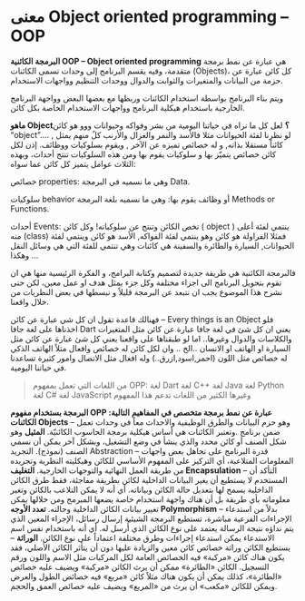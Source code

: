# معنى Object oriented programming – OOP


**البرمجة الكائنية OOP – Object oriented programming**
هي عبارة عن نمط برمجة متقدمة، وفيه يقسم البرنامج إلى وحدات تسمى الكائنات (Objects)، كل كائن عبارة عن حزمة من البيانات والمتغيرات والثوابت والدوال ووحدات التنظيم وواجهات الاستخدام.

ويتم بناء البرنامج بواسطة استخدام الكائنات وربطها مع بعضها البعض وواجهة البرنامج الخارجية باستخدام هيكلية البرنامج وواجهات الاستخدام الخاصة بكل كائن.

**ماهو Object؟**
لعل كل ما نراه في حياتنا اليومية من بشر وفواكه وحيوانات ووو هو كائن “object”…. , لو نظرنا لفئة الحيوانات مثلا فالأسد والنمر والغزال والأرنب كلٌ منهم يمثل كائناً مستقلا بذاته, و له خصائص تميزه عن الآخر , ويقوم بسلوكيات ووظائف.
إذن لكل كائن خصائص يتميّز بها و سلوكيات يقوم بها ومن هذه السلوكيات تنتج أحداث، وبهذه الثلاث عوامل يتميز كل كائن عما سواه: 

خصائص properties: 
وهي ما نسميه في البرمجة Data. 

سلوكيات behavior أو وظائف يقوم بها: 
وهي ما نسميه بلغة البرمجة Methods or Functions.

أحداث Events: 
تخص الكائن وتنتج عن سلوكياته! وكل كائن ( object ) ينتمي لفئة أعلى منه (class) فمثلا الفراولة هو كائن وهو ينتمي لفئة الفواكه, الأسد هو كائن وينتمي لفئة الحيوانات, السيارة والطائرة والسفينة هي كائنات وهي تنتمي للفئة التي هي وسائل النقل وهكذا …

فالبرمجة الكائنية هي طريقة جديدة لتصميم وكتابة البرامج، و الفكرة الرئيسية منها هي ان تقوم بتحويل البرنامج الى اجزاء مختلفة وكل جزء يمثل هدف او عمل معين، لكن حتى نشرح هذا الموضوع يجب ان نتبعد عن البرمجة قليلاً و نبسطها في بعض النظريات من خلال واقعنا.

فهنالك قاعدة تقول ان كل شي عبارة عن كائن – Every things is an Object
فلو اخذناها على لغة جافا Dart يعني ان كل شئ في لغة جافا عبارة عن كائن مثل المتغيرات والكلاسات والدوال وغيرها..
اما لو طبقناها على واقعنا يعني كل شئ عبارة عن كائن مثل السيارة او الهاتف او الانسان ..الخ .. وان لكل كائن له خصائص وافعال مثلاً الهاتف الذكي له خصائص مثل اللون (احمر,اسود,ازرق..) وله افعال مثل الاتصال وامور كثيرة تساعدنا في حياتنا اليومية.

> من اللغات التي تعمل بمفهوم  OPP:
> لغة Dart
> لغة C++ 
> لغة  Java
> لغة Python
> لغة C#
> لغة  JavaScript
> وغيرها الكثير من اللغات تدعم هذا المفهوم 
> 

**البرمجة بستخدام مفهوم OPP عبارة عن نمط برمجة متخصص في المفاهيم التالية:**
**الكائنات Objects** – وهو حزم البيانات والطرق الوظيفية والاحداث معاً في وحدات تعمل ضمن برنامج .وتعتبر الكائنات هي أساس هيكلية برمجة الحاسوب الكائنيّة.
**المثيل** وهو شكل الصنف أو كائن محدد والذي ينشأ في وضع التشغيل، وبشكل آخر يمكن أن نسمي الصنف (نموذج).
التجريد Abstraction – قدرة البرنامج على تجاهل بعض واجهات المعلومات المتلاعبة، أي التركيز على المفهوم الأساسي للكائن وهيكليته النظرية وتجريده من طريقة العمل النهائية والتوجهات الخارجية.
**التغليف Encapsulation** – التأكد أن المستخدم لا يستطيع أن يغير البيانات الداخلية لكائن بطريقة مفاجئة، فقط طرق الكائن الداخلية يسمح لها بتعديل حالة الكائن وبياناته.
أي أنه لا يمكن التلاعب بالكائن وتغير معلوماته بأي طريقة بل أن هناك واجهة استخدام خاصة يضعها المبرمج ومن خلالها يمكن تغيير بيانات الكائن الداخلية وحالته.
**تعدد الأوجه Polymorphism** – بدلاً من استدعاء الإجراءات الفرعية مباشرة، تستطيع البرمجة الشيئية إرسال رسائل، الإجراء المعين الذي يتم نداؤه نتيجة الرسالة يعتمد على نوع الكائن الذي أُرسل له.
أي أنه باستخدام نفس اسم الاستدعاء يمكن استدعاء إجراءات وطرق مختلفة اعتماداً على نوع الكائن.
**الوراثة** – يستطيع الكائن وراثة خصائص كائن معين والزيادة عليها دون أن يتأثر الكائن الأصلي، فقد يكون هناك كائن «مركبة» فيه الخصائص العامة لكل المركبات مثل الاسم واللون ورقم التسجيل.
الكائن «الطائرة» ممكن أن يرث الكائن «مركبة» ويضيف عليه خصائص «الطائرة»، كذلك يمكن أن يكون هناك مثلاً كائن «مربع» فيه خصائص الطول والعرض ويمكن للكائن «مكعب» أن يرث من «المربع» ويضيف عليه خصائص العمق والحجم.

